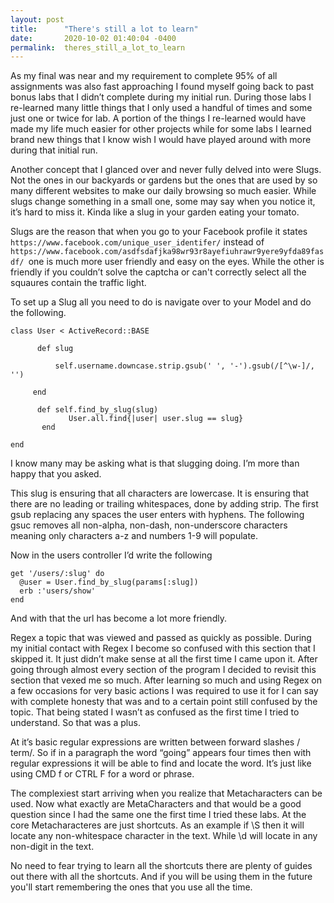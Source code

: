 ```yaml
---
layout: post
title:      "There's still a lot to learn"
date:       2020-10-02 01:40:04 -0400
permalink:  theres_still_a_lot_to_learn
---
```



As my final was near and my requirement to complete 95% of all assignments was also fast approaching I found myself going back to past bonus labs that I didn’t complete during my initial run. During those labs I re-learned many little things that I only used a handful of times and some just one or twice for lab. A portion of the things I re-learned would have made my life much easier for other projects while for some labs I learned brand new things that I know wish I would have played around with more during that initial run. 

Another concept that I glanced over and never fully delved into were Slugs. Not the ones in our backyards or gardens but the ones that are used by so many different websites to make our daily browsing so much easier. While slugs change something in a small one, some may say when you notice it, it’s hard to miss it. Kinda like a slug in your garden eating your tomato. 

Slugs are the reason that when you go to your Facebook profile it states `https://www.facebook.com/unique_user_identifer/` instead of `https://www.facebook.com/asdfsdafjka98wr93r8ayefiuhrawr9yere9yfda89fasdf/ `one is much more user friendly and easy on the eyes. While the other is friendly if you couldn’t solve the captcha or can't correctly select all the squaures contain the traffic light. 

To set up a Slug all you need to do is navigate over to your Model and do the following. 

```
class User < ActiveRecord::BASE 

      def slug 

          self.username.downcase.strip.gsub(' ', '-').gsub(/[^\w-]/, '')

     end 	

      def self.find_by_slug(slug)
	         User.all.find{|user| user.slug == slug}
       end 

end
```

I know many may be asking what is that slugging doing. I’m more than happy that you asked. 

This slug is ensuring that all characters are lowercase. It is ensuring that there are no leading or trailing whitespaces, done by adding strip. The first gsub replacing any spaces the user enters with hyphens. The following gsuc removes all non-alpha, non-dash, non-underscore characters meaning only characters a-z and numbers 1-9 will populate. 

Now in the users controller I’d write the following

    get '/users/:slug' do
      @user = User.find_by_slug(params[:slug])
      erb :'users/show'
    end


And with that the url has become a lot more friendly. 

Regex a topic that was viewed and passed as quickly as possible. During my initial contact with Regex I become so confused with this section that I skipped it. It just didn’t make sense at all the first time I came upon it. After going through almost every section of the program I decided to revisit this section that vexed me so much. After learning so much and using Regex on a few occasions for very basic actions I was required to use it for I can say with complete honesty that was and to a certain point still confused by the topic. That being stated I wasn’t as confused as the first time I tried to understand. So that was a plus. 

At it’s basic regular expressions are written between forward slashes / term/. So if in a paragraph the word “going” appears four times then with regular expressions it will be able to find and locate the word. It’s just like using CMD f or CTRL F for a word or phrase. 

The complexiest start arriving when you realize that Metacharacters can be used. Now what exactly are MetaCharacters and that would be a good question since I had the same one the first time I tried these labs. At the core Metacharacteres are just shortcuts. As an example if \S then it will locate any non-whitespace character in the text. While \d will locate in any non-digit in the text. 

No need to fear trying to learn all the shortcuts there are plenty of guides out there with all the shortcuts. And if you will be using them in the future you'll start remembering the ones that you use all the time. 



